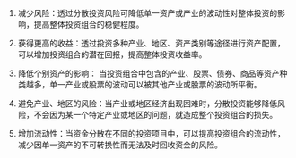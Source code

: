 

1. 减少风险：透过分散投资风险可降低单一资产或产业的波动性对整体投资的影响，提高整体投资组合的稳健程度。

2. 获得更高的收益：透过投资多种产业、地区、资产类别等途径进行资产配置，可以增加投资组合的潜在回报，提高整体投资收益率。

3. 降低个别资产的影响： 当投资组合中包含的产业、股票、债券、商品等资产种类越多，单一产业或股票的波动可以被其他产业或股票的波动所平衡。

4. 避免产业、地区的风险：当产业或地区经济出现困难时，分散投资能够降低风险，不会因为某一个特定产业或地区的问题，就造成整个投资组合的损失。

5. 增加流动性：当资金分散在不同的投资项目中，可以提高投资组合的流动性，减少因单一资产的不可转换性而无法及时回收资金的风险。